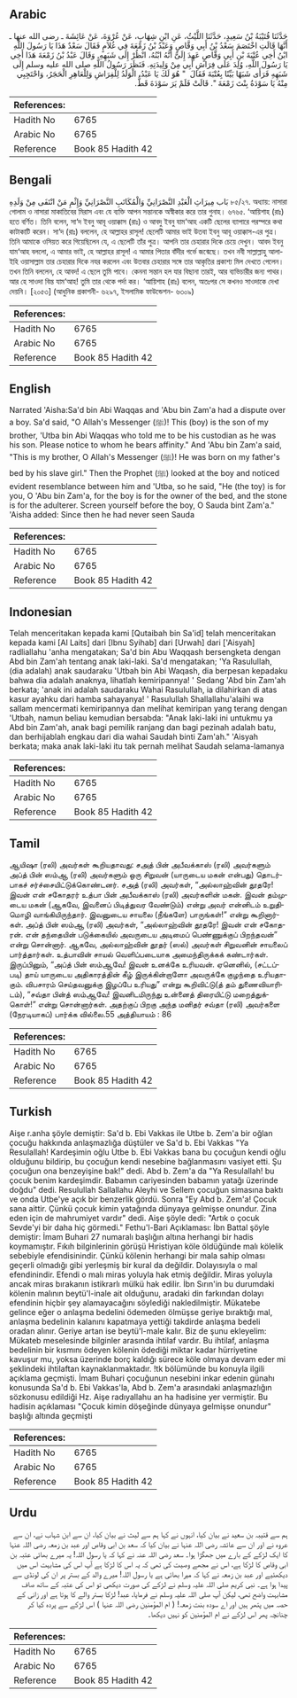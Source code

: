 ## Arabic


<div dir="rtl" lang="ar" style={{fontSize:'larger',backgroundColor:'#f8f9fa',padding:20}}>
حَدَّثَنَا قُتَيْبَةُ بْنُ سَعِيدٍ، حَدَّثَنَا اللَّيْثُ، عَنِ ابْنِ شِهَابٍ، عَنْ عُرْوَةَ، عَنْ عَائِشَةَ ـ رضى الله عنها ـ أَنَّهَا قَالَتِ اخْتَصَمَ سَعْدُ بْنُ أَبِي وَقَّاصٍ وَعَبْدُ بْنُ زَمْعَةَ فِي غُلاَمٍ فَقَالَ سَعْدٌ هَذَا يَا رَسُولَ اللَّهِ ابْنُ أَخِي عُتْبَةَ بْنِ أَبِي وَقَّاصٍ عَهِدَ إِلَىَّ أَنَّهُ ابْنُهُ، انْظُرْ إِلَى شَبَهِهِ‏.‏ وَقَالَ عَبْدُ بْنُ زَمْعَةَ هَذَا أَخِي يَا رَسُولَ اللَّهِ، وُلِدَ عَلَى فِرَاشِ أَبِي مِنْ وَلِيدَتِهِ‏.‏ فَنَظَرَ رَسُولُ اللَّهِ صلى الله عليه وسلم إِلَى شَبَهِهِ فَرَأَى شَبَهًا بَيِّنًا بِعُتْبَةَ فَقَالَ ‏ "‏ هُوَ لَكَ يَا عَبْدُ، الْوَلَدُ لِلْفِرَاشِ وَلِلْعَاهِرِ الْحَجَرُ، وَاحْتَجِبِي مِنْهُ يَا سَوْدَةُ بِنْتَ زَمْعَةَ ‏"‏‏.‏ قَالَتْ فَلَمْ يَرَ سَوْدَةَ قَطُّ‏.‏
</div>
<div style={{backgroundColor:'#f8f9fa',padding:20, marginBottom: 10}}><table> <thead> <tr> <th>References:</th> <th></th> </tr> </thead> <tbody><tr><td>Hadith No</td><td>6765</td></tr><tr><td>Arabic No</td><td>6765</td></tr><tr><td>Reference</td><td>Book 85 Hadith 42</td></tr></tbody></table></div>

## Bengali


<div dir="ltr" lang="bn" style={{fontSize:'larger',backgroundColor:'#f8f9fa',padding:20}}>
بَاب مِيرَاثِ الْعَبْدِ النَّصْرَانِيِّ وَالْمُكَاتَبِ النَّصْرَانِيِّ وَإِثْمِ مَنْ انْتَفَى مِنْ وَلَدِهِ ৮৫/২৭. অধ্যায়: নাসারা গোলাম ও নাসারা মাকাতিবের মিরাস এবং যে ব্যক্তি আপন সন্তানকে অস্বীকার করে তার গুনাহ। ৬৭৬৫. ‘আয়িশাহ (রাঃ) হতে বর্ণিত। তিনি বলেন, সা‘দ ইবনু আবূ ওয়াক্কাস (রাঃ) ও আবদু ইবনু যাম‘আহ একটি ছেলের ব্যাপারে পরস্পরে কথা কাটাকাটি করেন। সা‘দ (রাঃ) বললেন, হে আল্লাহর রাসূল! ছেলেটি আমার ভাই উতবা ইবনু আবূ ওয়াক্কাস-এর পুত্র। তিনি আমাকে ওসিয়ত করে গিয়েছিলেন যে, এ ছেলেটি তাঁর পুত্র। আপনি তার চেহারার দিকে চেয়ে দেখুন। আবদ ইবনু যাম‘আহ বললো, এ আমার ভাই, হে আল্লাহর রাসূল! এ আমার পিতার বাঁদীর গর্ভে জন্মেছে। তখন নবী সাল্লাল্লাহু আলাইহি ওয়াসাল্লাম তার চেহারার দিকে নযর করলেন এবং উতবার চেহারার সঙ্গে তার আকৃতির প্রকাশ্য মিল দেখতে পেলেন। তখন তিনি বললেন, হে আবদ! এ ছেলে তুমি পাবে। কেননা সন্তান হল যার বিছানা তারই, আর ব্যভিচারীর জন্য পাথর। আর হে সাওদা বিন্ত যাম‘আহ! তুমি তার থেকে পর্দা কর। ‘আয়িশাহ (রাঃ) বলেন, অতঃপর সে কখনও সাওদাকে দেখা দেয়নি। [২০৫৩] (আধুনিক প্রকাশনী- ৬২৯৭, ইসলামিক ফাউন্ডেশন- ৬৩০৯)
</div>
<div style={{backgroundColor:'#f8f9fa',padding:20, marginBottom: 10}}><table> <thead> <tr> <th>References:</th> <th></th> </tr> </thead> <tbody><tr><td>Hadith No</td><td>6765</td></tr><tr><td>Arabic No</td><td>6765</td></tr><tr><td>Reference</td><td>Book 85 Hadith 42</td></tr></tbody></table></div>

## English


<div dir="ltr" lang="en" style={{fontSize:'larger',backgroundColor:'#f8f9fa',padding:20}}>
Narrated 'Aisha:Sa'd bin Abi Waqqas and 'Abu bin Zam'a had a dispute over a boy. Sa'd said, "O Allah's Messenger (ﷺ)! This (boy) is the son of my brother, 'Utba bin Abi Waqqas who told me to be his custodian as he was his son. Please notice to whom he bears affinity." And 'Abu bin Zam'a said, "This is my brother, O Allah's Messenger (ﷺ)! He was born on my father's bed by his slave girl." Then the Prophet (ﷺ) looked at the boy and noticed evident resemblance between him and 'Utba, so he said, "He (the toy) is for you, O 'Abu bin Zam'a, for the boy is for the owner of the bed, and the stone is for the adulterer. Screen yourself before the boy, O Sauda bint Zam'a." 'Aisha added: Since then he had never seen Sauda
</div>
<div style={{backgroundColor:'#f8f9fa',padding:20, marginBottom: 10}}><table> <thead> <tr> <th>References:</th> <th></th> </tr> </thead> <tbody><tr><td>Hadith No</td><td>6765</td></tr><tr><td>Arabic No</td><td>6765</td></tr><tr><td>Reference</td><td>Book 85 Hadith 42</td></tr></tbody></table></div>

## Indonesian


<div dir="ltr" lang="id" style={{fontSize:'larger',backgroundColor:'#f8f9fa',padding:20}}>
Telah menceritakan kepada kami [Qutaibah bin Sa'id] telah menceritakan kepada kami [Al Laits] dari [Ibnu Syihab] dari [Urwah] dari ['Aisyah] radliallahu 'anha mengatakan; Sa'd bin Abu Waqqash bersengketa dengan Abd bin Zam'ah tentang anak laki-laki. Sa'd mengatakan; 'Ya Rasulullah, (dia adalah) anak saudaraku 'Utbah bin Abi Waqash, dia berpesan kepadaku bahwa dia adalah anaknya, lihatlah kemiripannya! ' Sedang 'Abd bin Zam'ah berkata; 'anak ini adalah saudaraku Wahai Rasulullah, ia dilahirkan di atas kasur ayahku dari hamba sahayanya! ' Rasulullah Shallallahu'alaihi wa sallam mencermati kemiripannya dan melihat kemiripan yang terang dengan 'Utbah, namun beliau kemudian bersabda: "Anak laki-laki ini untukmu ya Abd bin Zam'ah, anak bagi pemilik ranjang dan bagi pezinah adalah batu, dan berhijablah engkau dari dia wahai Saudah binti Zam'ah." 'Aisyah berkata; maka anak laki-laki itu tak pernah melihat Saudah selama-lamanya
</div>
<div style={{backgroundColor:'#f8f9fa',padding:20, marginBottom: 10}}><table> <thead> <tr> <th>References:</th> <th></th> </tr> </thead> <tbody><tr><td>Hadith No</td><td>6765</td></tr><tr><td>Arabic No</td><td>6765</td></tr><tr><td>Reference</td><td>Book 85 Hadith 42</td></tr></tbody></table></div>

## Tamil


<div dir="ltr" lang="ta" style={{fontSize:'larger',backgroundColor:'#f8f9fa',padding:20}}>
ஆயிஷா (ரலி) அவர்கள் கூறியதாவது: சஅத் பின் அபீவக்காஸ் (ரலி) அவர்களும் அப்த் பின் ஸம்ஆ (ரலி) அவர்களும் ஒரு சிறுவன் (யாருடைய மகன் என்பது) தொடர்பாகச் சர்ச்சையிட்டுக்கொண்டனர். சஅத் (ரலி) அவர்கள், “அல்லாஹ்வின் தூதரே! இவன் என் சகோதரர் உத்பா பின் அபீவக்காஸ் (ரலி) அவர்களின் மகன். இவன் தம்முடைய மகன் (ஆகவே, இவனைப் பிடித்துவர வேண்டும்) என்று அவர் என்னிடம் உறுதிமொழி வாங்கியிருந்தார். இவனுடைய சாயலை (நீங்களே) பாருங்கள்!” என்று கூறினார்கள். அப்த் பின் ஸம்ஆ (ரலி) அவர்கள், “அல்லாஹ்வின் தூதரே! இவன் என் சகோதரன். என் தந்தையின் படுக்கையில் அவருடைய அடிமைப் பெண்ணுக்குப் பிறந்தவன்” என்று சொன்னார். ஆகவே, அல்லாஹ்வின் தூதர் (ஸல்) அவர்கள் சிறுவனின் சாயலைப் பார்த்தார்கள். உத்பாவின் சாயல் வெளிப்படையாக அமைந்திருக்கக் கண்டார்கள். இருப்பினும், “அப்த் பின் ஸம்ஆவே! இவன் உனக்கே உரியவன். ஏனெனில், (சட்டப்படி) தாய் யாருடைய அதிகாரத்தின் கீழ் இருக்கின்றாளோ அவருக்கே குழந்தை உரியதாகும். விபசாரம் செய்தவனுக்கு இழப்பே உரியது” என்று கூறிவிட்டு(த் தம் துணைவியாரிடம்), “சவ்தா பின்த் ஸம்ஆவே! இவனிடமிருந்து உன்னைத் திரையிட்டு மறைத்துக்கொள்!” என்று சொன்னார்கள். அதற்குப் பிறகு அந்த மனிதர் சவ்தா (ரலி) அவர்களை (நேரடியாகப்) பார்க்க வில்லை.55 அத்தியாயம் : 86
</div>
<div style={{backgroundColor:'#f8f9fa',padding:20, marginBottom: 10}}><table> <thead> <tr> <th>References:</th> <th></th> </tr> </thead> <tbody><tr><td>Hadith No</td><td>6765</td></tr><tr><td>Arabic No</td><td>6765</td></tr><tr><td>Reference</td><td>Book 85 Hadith 42</td></tr></tbody></table></div>

## Turkish


<div dir="ltr" lang="tr" style={{fontSize:'larger',backgroundColor:'#f8f9fa',padding:20}}>
Aişe r.anha şöyle demiştir: Sa'd b. Ebi Vakkas ile Utbe b. Zem'a bir oğlan çocuğu hakkında anlaşmazlığa düştüler ve Sa'd b. Ebi Vakkas "Ya Resulallah! Kardeşimin oğlu Utbe b. Ebi Vakkas bana bu çocuğun kendi oğlu olduğunu bildirip, bu çocuğun kendi nesebine bağlanmasını vasiyet etti. Şu çocuğun ona benzeyişine bak!" dedi. Abd b. Zem'a da "Ya Resulallah! bu çocuk benim kardeşimdir. Babamın cariyesinden babamın yatağı üzerinde doğdu" dedi. Resulullah Sallallahu Aleyhi ve Sellem çocuğun simasına baktı ve onda Utbe'ye açık bir benzerlik gördü. Sonra "Ey Abd b. Zem'a! Çocuk sana aittir. Çünkü çocuk kimin yatağında dünyaya gelmişse onundur. Zina eden için de mahrumiyet vardır" dedi. Aişe şöyle dedi: "Artık o çocuk Sevde'yi bir daha hiç görmedi." Fethu'l-Bari Açıklaması: İbn Battal şöyle demiştir: İmam Buhari 27 numaralı başlığın altına herhangi bir hadis koymamıştır. Fıkıh bilginlerinin görüşü Hıristiyan köle öldüğünde malı kölelik sebebiyle efendisinindir. Çünkü kölenin herhangi bir mala sahip olması geçerli olmadığı gibi yerleşmiş bir kural da değildir. Dolayısıyla o mal efendinindir. Efendi o malı miras yoluyla hak etmiş değildir. Miras yoluyla ancak miras bırakanın istikrarlı mülkü hak edilir. İbn Sırın'in bu durumdaki kölenin malının beytü'l-inale ait olduğunu, aradaki din farkından dolayı efendinin hiçbir şey alamayacağını söylediği nakledilmiştir. Mükatebe gelince eğer o anlaşma bedelini ödemeden ölmüşse geriye bıraktığı mal, anlaşma bedelinin kalanını kapatmaya yettiği takdirde anlaşma bedeli oradan alınır. Geriye artan ise beytü'l-male kalır. Biz de şunu ekleyelim: Mükateb meselesinde bilginler arasında ihtilaf vardır. Bu ihtilaf, anlaşma bedelinin bir kısmını ödeyen kölenin ödediği miktar kadar hürriyetine kavuşur mu, yoksa üzerinde borç kaldığı sürece köle olmaya devam eder mi şeklindeki ihtilaftan kaynaklanmaktadır. !tk bölümünde bu konuyla ilgili açıklama geçmişti. İmam Buhari çocuğunun nesebini inkar edenin günahı konusunda Sa'd b. Ebi Vakkas'la, Abd b. Zem'a arasındaki anlaşmazlığın sözkonusu edildiği Hz. Aişe radıyallahu an ha hadisine yer vermiştir. Bu hadisin açıklaması "Çocuk kimin döşeğinde dünyaya gelmişse onundur" başlığı altında geçmişti
</div>
<div style={{backgroundColor:'#f8f9fa',padding:20, marginBottom: 10}}><table> <thead> <tr> <th>References:</th> <th></th> </tr> </thead> <tbody><tr><td>Hadith No</td><td>6765</td></tr><tr><td>Arabic No</td><td>6765</td></tr><tr><td>Reference</td><td>Book 85 Hadith 42</td></tr></tbody></table></div>

## Urdu


<div dir="rtl" lang="ur" style={{fontSize:'larger',backgroundColor:'#f8f9fa',padding:20}}>
ہم سے قتیبہ بن سعید نے بیان کیا، انہوں نے کہا ہم سے لیث نے بیان کیا، ان سے ابن شہاب نے، ان سے عروہ نے اور ان سے عائشہ رضی اللہ عنہا نے بیان کیا کہ سعد بن ابی وقاص اور عبد بن زمعہ رضی اللہ عنہا کا ایک لڑکے کے بارے میں جھگڑا ہوا۔ سعد رضی اللہ عنہ نے کہا کہ یا رسول اللہ! یہ میرے بھائی عتبہ بن ابی وقاص کا لڑکا ہے، اس نے مجھے وصیت کی تھی کہ یہ اس کا لڑکا ہے آپ اس کی مشابہت اس میں دیکھئیے اور عبد بن زمعہ نے کہا کہ میرا بھائی ہے یا رسول اللہ! میرے والد کے بستر پر ان کی لونڈی سے پیدا ہوا ہے۔ نبی کریم صلی اللہ علیہ وسلم نے لڑکے کی صورت دیکھی تو اس کی عتبہ کے ساتھ صاف مشابہت واضح تھی، لیکن آپ صلی اللہ علیہ وسلم نے فرمایا، عبد! لڑکا بستر والے کا ہوتا ہے اور زانی کے حصہ میں پتھر ہیں اور اے سودہ بنت زمعہ! ( ام المؤمنین رضی اللہ عنہا ) اس لڑکے سے پردہ کیا کر چنانچہ پھر اس لڑکے نے ام المؤمنین کو نہیں دیکھا۔
</div>
<div style={{backgroundColor:'#f8f9fa',padding:20, marginBottom: 10}}><table> <thead> <tr> <th>References:</th> <th></th> </tr> </thead> <tbody><tr><td>Hadith No</td><td>6765</td></tr><tr><td>Arabic No</td><td>6765</td></tr><tr><td>Reference</td><td>Book 85 Hadith 42</td></tr></tbody></table></div>